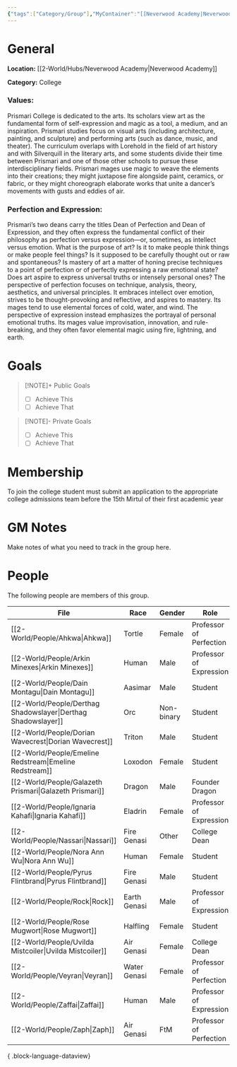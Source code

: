 ```yaml
---
{"tags":["Category/Group"],"MyContainer":"[[Neverwood Academy|Neverwood Academy]]","MyCategory":"College","image":"map-1.3.jpg","obsidianUIMode":"preview","faction":null,"primary_contact":null,"founder":["Galazeth Prismari"],"deans":["Uvilda Mistcoiler","Nassari"],"staff":["Veyran","Zaffai","Arkin Minexes","Ahkwa","Ignaria Kahfi","Rock","Zeph"],"dg-publish":true,"dg-path":"World/Groups/Prismari College.md","permalink":"/world/groups/prismari-college/","dgPassFrontmatter":true,"updated":"2025-09-29T13:20:04.000+01:00"}
---
```



# General

**Location:** [[2-World/Hubs/Neverwood Academy\|Neverwood Academy]]

**Category:** College
### Values: 
Prismari College is dedicated to the arts. Its scholars view art as the fundamental form of self-expression and magic as a tool, a medium, and an inspiration. Prismari studies focus on visual arts (including architecture, painting, and sculpture) and performing arts (such as dance, music, and theater). The curriculum overlaps with Lorehold in the field of art history and with Silverquill in the literary arts, and some students divide their time between Prismari and one of those other schools to pursue these interdisciplinary fields. Prismari mages use magic to weave the elements into their creations; they might juxtapose fire alongside paint, ceramics, or fabric, or they might choreograph elaborate works that unite a dancer’s movements with gusts and eddies of air.

### Perfection and Expression: 
Prismari’s two deans carry the titles Dean of Perfection and Dean of Expression, and they often express the fundamental conflict of their philosophy as perfection versus expression—or, sometimes, as intellect versus emotion. What is the purpose of art? Is it to make people think things or make people feel things? Is it supposed to be carefully thought out or raw and spontaneous? Is mastery of art a matter of honing precise techniques to a point of perfection or of perfectly expressing a raw emotional state? Does art aspire to express universal truths or intensely personal ones?
The perspective of perfection focuses on technique, analysis, theory, aesthetics, and universal principles. It embraces intellect over emotion, strives to be thought-provoking and reflective, and aspires to mastery. Its mages tend to use elemental forces of cold, water, and wind.
The perspective of expression instead emphasizes the portrayal of personal emotional truths. Its mages value improvisation, innovation, and rule-breaking, and they often favor elemental magic using fire, lightning, and earth.

# Goals

> [!NOTE]+ Public Goals
> - [ ] Achieve This
> - [ ] Achieve That

> [!NOTE]- Private Goals
> - [ ] Achieve This
> - [ ] Achieve That

# Membership
To join the college student must submit an application to the appropriate college admissions team before the 15th Mirtul of their first academic year

# GM Notes

Make notes of what you need to track in the group here. 


# People

The following people are members of this group.  


| File                                                             | Race         | Gender     | Role                    |
| ---------------------------------------------------------------- | ------------ | ---------- | ----------------------- |
| [[2-World/People/Ahkwa\|Ahkwa]]                               | Tortle       | Female     | Professor of Perfection |
| [[2-World/People/Arkin Minexes\|Arkin Minexes]]               | Human        | Male       | Professor of Expression |
| [[2-World/People/Dain Montagu\|Dain Montagu]]                 | Aasimar      | Male       | Student                 |
| [[2-World/People/Derthag Shadowslayer\|Derthag Shadowslayer]] | Orc          | Non-binary | Student                 |
| [[2-World/People/Dorian Wavecrest\|Dorian Wavecrest]]         | Triton       | Male       | Student                 |
| [[2-World/People/Emeline Redstream\|Emeline Redstream]]       | Loxodon      | Female     | Student                 |
| [[2-World/People/Galazeth Prismari\|Galazeth Prismari]]       | Dragon       | Male       | Founder Dragon          |
| [[2-World/People/Ignaria Kahafi\|Ignaria Kahafi]]             | Eladrin      | Female     | Professor of Expression |
| [[2-World/People/Nassari\|Nassari]]                           | Fire Genasi  | Other      | College Dean            |
| [[2-World/People/Nora Ann Wu\|Nora Ann Wu]]                   | Human        | Female     | Student                 |
| [[2-World/People/Pyrus Flintbrand\|Pyrus Flintbrand]]         | Fire Genasi  | Male       | Student                 |
| [[2-World/People/Rock\|Rock]]                                 | Earth Genasi | Male       | Professor of Expression |
| [[2-World/People/Rose Mugwort\|Rose Mugwort]]                 | Halfling     | Female     | Student                 |
| [[2-World/People/Uvilda Mistcoiler\|Uvilda Mistcoiler]]       | Air Genasi   | Female     | College Dean            |
| [[2-World/People/Veyran\|Veyran]]                             | Water Genasi | Female     | Professor of Perfection |
| [[2-World/People/Zaffai\|Zaffai]]                             | Human        | Male       | Professor of Expression |
| [[2-World/People/Zaph\|Zaph]]                                 | Air Genasi   | FtM        | Professor of Perfection |

{ .block-language-dataview}
